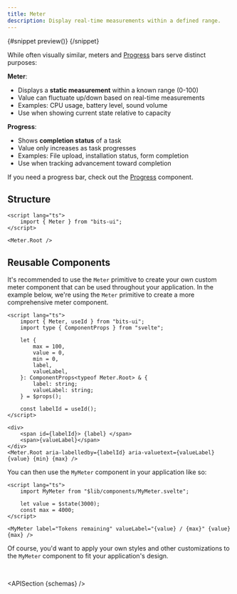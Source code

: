 ```yaml
---
title: Meter
description: Display real-time measurements within a defined range.
---
```


<script>
	import { APISection, ComponentPreviewV2, MeterDemo, DemoCodeContainer, MeterDemoCustom } from '$lib/components/index.js'
	let { schemas } = $props()
</script>

<ComponentPreviewV2 name="meter-demo" comp="Meter">

{#snippet preview()}
<MeterDemo />
{/snippet}

</ComponentPreviewV2>

While often visually similar, meters and [Progress](/docs/components/progress) bars serve distinct purposes:

**Meter**:

-   Displays a **static measurement** within a known range (0-100)
-   Value can fluctuate up/down based on real-time measurements
-   Examples: CPU usage, battery level, sound volume
-   Use when showing current state relative to capacity

**Progress**:

-   Shows **completion status** of a task
-   Value only increases as task progresses
-   Examples: File upload, installation status, form completion
-   Use when tracking advancement toward completion

If you need a progress bar, check out the [Progress](/docs/components/progress) component.

## Structure

```svelte
<script lang="ts">
	import { Meter } from "bits-ui";
</script>

<Meter.Root />
```

## Reusable Components

It's recommended to use the `Meter` primitive to create your own custom meter component that can be used throughout your application. In the example below, we're using the `Meter` primitive to create a more comprehensive meter component.

```svelte
<script lang="ts">
	import { Meter, useId } from "bits-ui";
	import type { ComponentProps } from "svelte";

	let {
		max = 100,
		value = 0,
		min = 0,
		label,
		valueLabel,
	}: ComponentProps<typeof Meter.Root> & {
		label: string;
		valueLabel: string;
	} = $props();

	const labelId = useId();
</script>

<div>
	<span id={labelId}> {label} </span>
	<span>{valueLabel}</span>
</div>
<Meter.Root aria-labelledby={labelId} aria-valuetext={valueLabel} {value} {min} {max} />
```

You can then use the `MyMeter` component in your application like so:

```svelte title="+page.svelte"
<script lang="ts">
	import MyMeter from "$lib/components/MyMeter.svelte";

	let value = $state(3000);
	const max = 4000;
</script>

<MyMeter label="Tokens remaining" valueLabel="{value} / {max}" {value} {max} />
```

Of course, you'd want to apply your own styles and other customizations to the `MyMeter` component to fit your application's design.

<br>

<MeterDemoCustom value={3000} label="Tokens remaining" valueLabel="3000 / 4000" max={4000} />

<APISection {schemas} />
